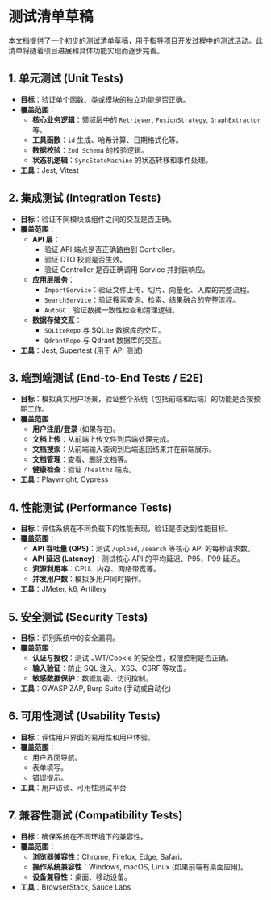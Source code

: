 # 测试清单草稿

本文档提供了一个初步的测试清单草稿，用于指导项目开发过程中的测试活动。此清单将随着项目进展和具体功能实现而逐步完善。

## 1. 单元测试 (Unit Tests)

- **目标**：验证单个函数、类或模块的独立功能是否正确。
- **覆盖范围**：
  - **核心业务逻辑**：领域层中的 `Retriever`, `FusionStrategy`, `GraphExtractor` 等。
  - **工具函数**：`id` 生成、哈希计算、日期格式化等。
  - **数据校验**：`Zod Schema` 的校验逻辑。
  - **状态机逻辑**：`SyncStateMachine` 的状态转移和事件处理。
- **工具**：Jest, Vitest

## 2. 集成测试 (Integration Tests)

- **目标**：验证不同模块或组件之间的交互是否正确。
- **覆盖范围**：
  - **API 层**：
    - 验证 API 端点是否正确路由到 Controller。
    - 验证 DTO 校验是否生效。
    - 验证 Controller 是否正确调用 Service 并封装响应。
  - **应用层服务**：
    - `ImportService`：验证文件上传、切片、向量化、入库的完整流程。
    - `SearchService`：验证搜索查询、检索、结果融合的完整流程。
    - `AutoGC`：验证数据一致性检查和清理逻辑。
  - **数据存储交互**：
    - `SQLiteRepo` 与 SQLite 数据库的交互。
    - `QdrantRepo` 与 Qdrant 数据库的交互。
- **工具**：Jest, Supertest (用于 API 测试)

## 3. 端到端测试 (End-to-End Tests / E2E)

- **目标**：模拟真实用户场景，验证整个系统（包括前端和后端）的功能是否按预期工作。
- **覆盖范围**：
  - **用户注册/登录** (如果存在)。
  - **文档上传**：从前端上传文件到后端处理完成。
  - **文档搜索**：从前端输入查询到后端返回结果并在前端展示。
  - **文档管理**：查看、删除文档等。
  - **健康检查**：验证 `/healthz` 端点。
- **工具**：Playwright, Cypress

## 4. 性能测试 (Performance Tests)

- **目标**：评估系统在不同负载下的性能表现，验证是否达到性能目标。
- **覆盖范围**：
  - **API 吞吐量 (QPS)**：测试 `/upload`, `/search` 等核心 API 的每秒请求数。
  - **API 延迟 (Latency)**：测试核心 API 的平均延迟、P95、P99 延迟。
  - **资源利用率**：CPU、内存、网络带宽等。
  - **并发用户数**：模拟多用户同时操作。
- **工具**：JMeter, k6, Artillery

## 5. 安全测试 (Security Tests)

- **目标**：识别系统中的安全漏洞。
- **覆盖范围**：
  - **认证与授权**：测试 JWT/Cookie 的安全性，权限控制是否正确。
  - **输入验证**：防止 SQL 注入、XSS、CSRF 等攻击。
  - **敏感数据保护**：数据加密、访问控制。
- **工具**：OWASP ZAP, Burp Suite (手动或自动化)

## 6. 可用性测试 (Usability Tests)

- **目标**：评估用户界面的易用性和用户体验。
- **覆盖范围**：
  - 用户界面导航。
  - 表单填写。
  - 错误提示。
- **工具**：用户访谈、可用性测试平台

## 7. 兼容性测试 (Compatibility Tests)

- **目标**：确保系统在不同环境下的兼容性。
- **覆盖范围**：
  - **浏览器兼容性**：Chrome, Firefox, Edge, Safari。
  - **操作系统兼容性**：Windows, macOS, Linux (如果前端有桌面应用)。
  - **设备兼容性**：桌面、移动设备。
- **工具**：BrowserStack, Sauce Labs
